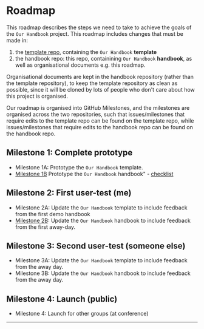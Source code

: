 # Roadmap

This roadmap describes the steps we need to take to achieve the goals of the `Our Handbook` project. This roadmap includes changes that must be made in:
1. the [template repo], containing the `Our Handbook` **template**
2. the handbook repo: this repo, containining `Our Handbook` **handbook**, as well as organisational documents e.g. this roadmap.

Organisational documents are kept in the handbook repository (rather than the template repository), to keep the template repository as clean as possible, since it will be cloned by lots of people who don't care about how this project is organised.

Our roadmap is organised into GitHub Milestones, and the milestones are organised across the two repositories, such that issues/milestones that require edits to the template repo can be found on the template repo, while issues/milestones that require edits to the handbook repo can be found on the handbook repo.

## Milestone 1: Complete prototype
- Milestone 1A: Prototype the `Our Handbook` template. 
- [Milestone 1B](https://github.com/NatalieThurlby/our-handbook-handbook/milestone/1) Prototype the `Our Handbook` handbook" - [checklist](https://github.com/NatalieThurlby/our-handbook-handbook/issues/2)

## Milestone 2: First user-test (me)
- Milestone 2A: Update the `Our Handbook` template to include feedback from the first demo handbook
- [Milestone 2B](): Update the `Our Handbook` handbook to include feedback from the first away-day.

## Milestone 3: Second user-test (someone else)
- Milestone 3A: Update the `Our Handbook` template to include feedback from the away day.
- Milestone 3B: Update the `Our Handbook` handbook to include feedback from the away day.

## Milestone 4: Launch (public)
- Milestone 4: Launch for other groups (at conference)

---
[template repo]: https://github.com/NatalieThurlby/our-handbook-template/
